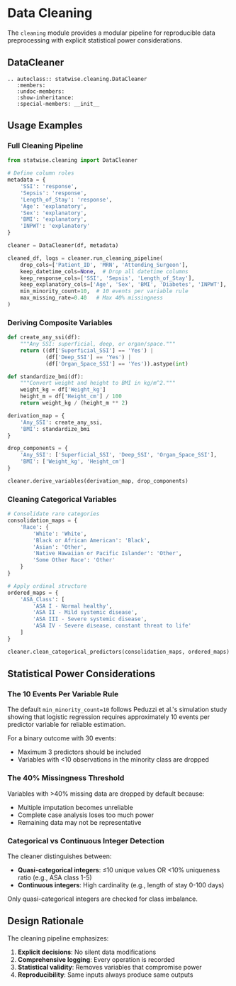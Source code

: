 # Data Cleaning

The `cleaning` module provides a modular pipeline for reproducible data preprocessing with explicit statistical power considerations.

## DataCleaner

```{eval-rst}
.. autoclass:: statwise.cleaning.DataCleaner
   :members:
   :undoc-members:
   :show-inheritance:
   :special-members: __init__
```

## Usage Examples

### Full Cleaning Pipeline

```python
from statwise.cleaning import DataCleaner

# Define column roles
metadata = {
    'SSI': 'response',
    'Sepsis': 'response',
    'Length_of_Stay': 'response',
    'Age': 'explanatory',
    'Sex': 'explanatory',
    'BMI': 'explanatory',
    'INPWT': 'explanatory'
}

cleaner = DataCleaner(df, metadata)

cleaned_df, logs = cleaner.run_cleaning_pipeline(
    drop_cols=['Patient_ID', 'MRN', 'Attending_Surgeon'],
    keep_datetime_cols=None,  # Drop all datetime columns
    keep_response_cols=['SSI', 'Sepsis', 'Length_of_Stay'],
    keep_explanatory_cols=['Age', 'Sex', 'BMI', 'Diabetes', 'INPWT'],
    min_minority_count=10,  # 10 events per variable rule
    max_missing_rate=0.40   # Max 40% missingness
)
```

### Deriving Composite Variables

```python
def create_any_ssi(df):
    """Any SSI: superficial, deep, or organ/space."""
    return ((df['Superficial_SSI'] == 'Yes') | 
            (df['Deep_SSI'] == 'Yes') | 
            (df['Organ_Space_SSI'] == 'Yes')).astype(int)

def standardize_bmi(df):
    """Convert weight and height to BMI in kg/m^2."""
    weight_kg = df['Weight_kg']
    height_m = df['Height_cm'] / 100
    return weight_kg / (height_m ** 2)

derivation_map = {
    'Any_SSI': create_any_ssi,
    'BMI': standardize_bmi
}

drop_components = {
    'Any_SSI': ['Superficial_SSI', 'Deep_SSI', 'Organ_Space_SSI'],
    'BMI': ['Weight_kg', 'Height_cm']
}

cleaner.derive_variables(derivation_map, drop_components)
```

### Cleaning Categorical Variables

```python
# Consolidate rare categories
consolidation_maps = {
    'Race': {
        'White': 'White',
        'Black or African American': 'Black',
        'Asian': 'Other',
        'Native Hawaiian or Pacific Islander': 'Other',
        'Some Other Race': 'Other'
    }
}

# Apply ordinal structure
ordered_maps = {
    'ASA_Class': [
        'ASA I - Normal healthy',
        'ASA II - Mild systemic disease',
        'ASA III - Severe systemic disease',
        'ASA IV - Severe disease, constant threat to life'
    ]
}

cleaner.clean_categorical_predictors(consolidation_maps, ordered_maps)
```

## Statistical Power Considerations

### The 10 Events Per Variable Rule

The default `min_minority_count=10` follows Peduzzi et al.'s simulation study showing that logistic regression requires approximately 10 events per predictor variable for reliable estimation.

For a binary outcome with 30 events:
- Maximum 3 predictors should be included
- Variables with <10 observations in the minority class are dropped

### The 40% Missingness Threshold

Variables with >40% missing data are dropped by default because:
- Multiple imputation becomes unreliable
- Complete case analysis loses too much power
- Remaining data may not be representative

### Categorical vs Continuous Integer Detection

The cleaner distinguishes between:
- **Quasi-categorical integers**: ≤10 unique values OR <10% uniqueness ratio (e.g., ASA class 1-5)
- **Continuous integers**: High cardinality (e.g., length of stay 0-100 days)

Only quasi-categorical integers are checked for class imbalance.

## Design Rationale

The cleaning pipeline emphasizes:
1. **Explicit decisions**: No silent data modifications
2. **Comprehensive logging**: Every operation is recorded
3. **Statistical validity**: Removes variables that compromise power
4. **Reproducibility**: Same inputs always produce same outputs
